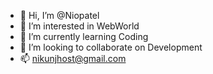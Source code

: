 - 👋 Hi, I’m @Niopatel
- 👀 I’m interested in WebWorld
- 🌱 I’m currently learning Coding
- 💞️ I’m looking to collaborate on Development
- 📫 nikunjhost@gmail.com 

<!---
Niopatel/Niopatel is a ✨ special ✨ repository because its `README.md` (this file) appears on your GitHub profile.
You can click the Preview link to take a look at your changes.
--->
